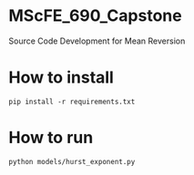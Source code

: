 # MScFE_690_Capstone
Source Code Development for Mean Reversion

# How to install 
```shell
pip install -r requirements.txt
```

# How to run
```shell
python models/hurst_exponent.py
```